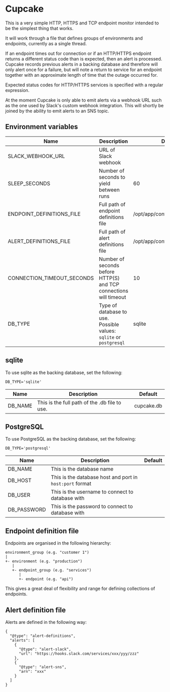 # Cupcake

This is a very simple HTTP, HTTPS and TCP endpoint monitor intended to be the simplest thing that works.

It will work through a file that defines groups of environments and endpoints, currently as a single thread.

If an endpoint times out for connection or if an HTTP/HTTPS endpoint returns a different status code than is expected, then an alert is processed. Cupcake records previous alerts in a backing database and therefore will only alert once for a failure, but will note a return to service for an endpoint together with an approximate length of time that the outage occurred for.

Expected status codes for HTTP/HTTPS services is specified with a regular expression.

At the moment Cupcake is only able to emit alerts via a webhook URL such as the one used by Slack's custom webhook integration. This will shortly be joined by the ability to emit alerts to an SNS topic.

## Environment variables

| Name                       | Description                                                        | Default                        |
|----------------------------|--------------------------------------------------------------------|--------------------------------|
| SLACK_WEBHOOK_URL          | URL of Slack webhook                                               |                                |
| SLEEP_SECONDS              | Number of seconds to yield between runs                            | 60                             |
| ENDPOINT_DEFINITIONS_FILE  | Full path of endpoint definitions file                             | /opt/app/config/endpoints.json |
| ALERT_DEFINITIONS_FILE     | Full path of alert definitions file                                | /opt/app/config/alerts.json    |
| CONNECTION_TIMEOUT_SECONDS | Number of seconds before HTTP(S) and TCP connections will timeout  | 10                             |
| DB_TYPE                    | Type of database to use. Possible values: `sqlite` or `postgresql` | sqlite                         |

## sqlite

To use sqlite as the backing database, set the following:
```
DB_TYPE='sqlite'
```

| Name    | Description                                   | Default    |
|---------|-----------------------------------------------|------------|
| DB_NAME | This is the full path of the .db file to use. | cupcake.db |

## PostgreSQL

To use PostgreSQL as the backing database, set the following:
```
DB_TYPE='postgresql'
```

| Name        | Description                                              | Default |
|-------------|----------------------------------------------------------|---------|
| DB_NAME     | This is the database name                                |         |
| DB_HOST     | This is the database host and port in `host:port` format |         |
| DB_USER     | This is the username to connect to database with         |         |
| DB_PASSWORD | This is the password to connect to database with         |         |

## Endpoint definition file

Endpoints are organised in the following hierarchy:

```
environment_group (e.g. "customer 1")
|
+- environment (e.g. "production")
   |
   +- endpoint_group (e.g. "services")
      |
      +- endpoint (e.g. "api")
```

This gives a great deal of flexibility and range for defining collections of endpoints.

## Alert definition file

Alerts are defined in the following way:

```
{
  "@type": "alert-definitions",
  "alerts": [
    {
      "@type": "alert-slack",
      "url": "https://hooks.slack.com/services/xxx/yyy/zzz"
    },
    {
      "@type": "alert-sns",
      "arn": "xxx"
    }
  ]
}
```
